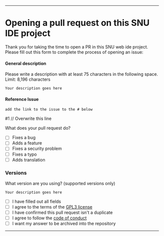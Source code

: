 
***

# Opening a pull request on this SNU IDE project


Thank you for taking the time to open a PR in this SNU web ide project. Please fill out this form to complete the process of opening an issue:

#### General description

Please write a description with at least 75 characters in the following space. Limit: 8,196 characters

```
Your description goes here
```

#### Reference Issue
<!-- Example: Fixes #1234 -->

```
add the link to the issue to the # below
```

#1 // Overwrite this line

What does your pull request do?

- [ ] Fixes a bug
- [ ] Adds a feature
- [ ] Fixes a security problem
- [ ] Fixes a typo
- [ ] Adds translation

### Versions

What version are you using? (supported versions only)

```
Your description goes here
```

- [ ] I have filled out all fields
- [ ] I agree to the terms of the [GPL3 license](https://www.gnu.org/licenses/gpl-3.0.en.html)
- [ ] I have confirmed this pull request isn't a duplicate
- [ ] I agree to follow the [code of conduct](https://github.com/seanpm2001/CODE_OF_CONDUCT.md)
- [ ] I want my answer to be archived into the repository

***

<!-- Issue template info
File version: 1 (Tuesday, November 30th at 9:49 pm)
File type: Markdown document (*.md *.mkd *.mdown *.markdown)
Line  count (including blank lines and compiler line): 53
File purpose: Serving as an issue template for this project.
!-->
